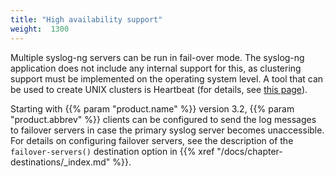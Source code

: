 ```yaml
---
title: "High availability support"
weight:  1300
---
```

<!-- DISCLAIMER: This file is based on the syslog-ng Open Source Edition documentation https://github.com/balabit/syslog-ng-ose-guides/commit/2f4a52ee61d1ea9ad27cb4f3168b95408fddfdf2 and is used under the terms of The syslog-ng Open Source Edition Documentation License. The file has been modified by Axoflow. -->

Multiple syslog-ng servers can be run in fail-over mode. The syslog-ng application does not include any internal support for this, as clustering support must be implemented on the operating system level. A tool that can be used to create UNIX clusters is Heartbeat (for details, see [this page](http://www.linux-ha.org/wiki/Main_Page/)).

Starting with {{% param "product.name" %}} version 3.2, {{% param "product.abbrev" %}} clients can be configured to send the log messages to failover servers in case the primary syslog server becomes unaccessible. For details on configuring failover servers, see the description of the `failover-servers()` destination option in {{% xref "/docs/chapter-destinations/_index.md" %}}.
